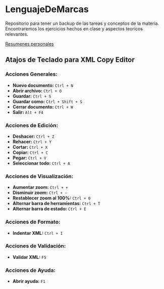 # LenguajeDeMarcas

<!-- :TODO xsl ver que es pendiente para despues de navidades
Crear enlaces desde aqui hacia cada uno de los ejercicios 
dividiendolos en un esquema en funcion del contenido de cada uno de ellos 

	RESUMIR DOCUMENTO XML_XSD_activides_verAlumno
-->
Repositorio para tener un backup de las tareas y conceptos de la materia. Encontraremos los ejercicios hechos en clase
y aspectos teoricos relevantes.

[Resumenes personales](https://github.com/MateoCarballo/LenguajeDeMarcas/tree/main/_Resumenes_Personales)


## Atajos de Teclado para XML Copy Editor

### Acciones Generales:

- **Nuevo documento:** `Ctrl + N`
- **Abrir archivo:** `Ctrl + O`
- **Guardar:** `Ctrl + S`
- **Guardar como:** `Ctrl + Shift + S`
- **Cerrar documento:** `Ctrl + W`
- **Salir:** `Alt + F4`

### Acciones de Edición:

- **Deshacer:** `Ctrl + Z`
- **Rehacer:** `Ctrl + Y`
- **Cortar:** `Ctrl + X`
- **Copiar:** `Ctrl + C`
- **Pegar:** `Ctrl + V`
- **Seleccionar todo:** `Ctrl + A`

### Acciones de Visualización:

- **Aumentar zoom:** `Ctrl + +`
- **Disminuir zoom:** `Ctrl + -`
- **Restablecer zoom al 100%:** `Ctrl + 0`
- **Alternar barra de herramientas:** `Ctrl + T`
- **Alternar barra de estado:** `Ctrl + E`

### Acciones de Formato:

- **Indentar XML:** `Ctrl + I`

### Acciones de Validación:

- **Validar XML:** `F5`

### Acciones de Ayuda:

- **Abrir ayuda:** `F1`
